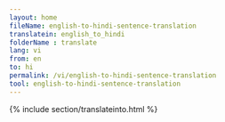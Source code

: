 ```yaml
---
layout: home
fileName: english-to-hindi-sentence-translation
translatein: english_to_hindi
folderName : translate
lang: vi
from: en
to: hi
permalink: /vi/english-to-hindi-sentence-translation
tool: english-to-hindi-sentence-translation
---
```

{% include section/translateinto.html %}